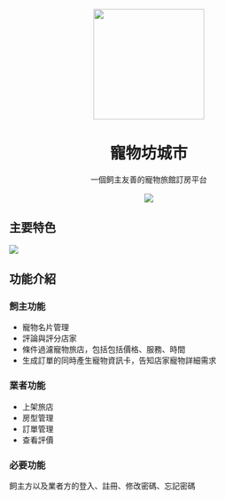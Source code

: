 <p align="center">
  <a href="https://petcity-booking.netlify.app/">
    <img width="200" src="https://i.imgur.com/IJAnAib.png">
  </a>
</p>

<h1 align="center" style="font-weight: 700">寵物坊城市</h1>

<div align="center">
<p style="margin-bottom: 16px">一個飼主友善的寵物旅館訂房平台</p>
<img src="https://i.imgur.com/SHcXsBt.jpg">
</div>

## **主要特色**
![](https://i.imgur.com/wrrZ5Eu.png)

## **功能介紹**
### 飼主功能
* 寵物名片管理
* 評論與評分店家
* 條件過濾寵物旅店，包括包括價格、服務、時間
* 生成訂單的同時產生寵物資訊卡，告知店家寵物詳細需求
### 業者功能
* 上架旅店
* 房型管理
* 訂單管理
* 查看評價

### 必要功能
飼主方以及業者方的登入、註冊、修改密碼、忘記密碼